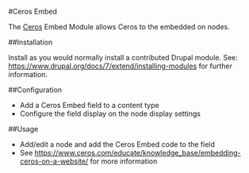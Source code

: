 #Ceros Embed

The [Ceros](https://www.ceros.com/) Embed Module allows Ceros to the embedded on nodes.

##Installation

Install as you would normally install a contributed Drupal module. See:
https://www.drupal.org/docs/7/extend/installing-modules
for further information.

##Configuration

* Add a Ceros Embed field to a content type
* Configure the field display on the node display settings

##Usage

* Add/edit a node and add the Ceros Embed code to the field
* See https://www.ceros.com/educate/knowledge_base/embedding-ceros-on-a-website/ for more information